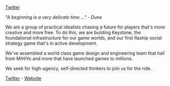 [Twitter](https://twitter.com/0xcurio) 

_"A beginning is a very delicate time ..." - Dune_

We are a group of practical idealists chasing a future for players that's more creative and more free. To do this, we are building Keystone, the foundational infrastructure for our game worlds, and our first flaship social strategy game that's in active development. 

We've assembled a world class game design and engineering team that hail from MiHiYo and more that have launched games to millions. 

We seek for high-agency, self-directed thinkers to join us for the ride.

[Twitter](https://twitter.com/0xcurio) - [Website](https://www.curio.gg/)
